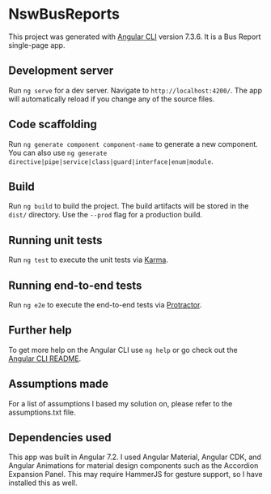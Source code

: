 # NswBusReports

This project was generated with [Angular CLI](https://github.com/angular/angular-cli) version 7.3.6.  It is a Bus Report single-page app.

## Development server

Run `ng serve` for a dev server. Navigate to `http://localhost:4200/`. The app will automatically reload if you change any of the source files.

## Code scaffolding

Run `ng generate component component-name` to generate a new component. You can also use `ng generate directive|pipe|service|class|guard|interface|enum|module`.

## Build

Run `ng build` to build the project. The build artifacts will be stored in the `dist/` directory. Use the `--prod` flag for a production build.

## Running unit tests

Run `ng test` to execute the unit tests via [Karma](https://karma-runner.github.io).

## Running end-to-end tests

Run `ng e2e` to execute the end-to-end tests via [Protractor](http://www.protractortest.org/).

## Further help

To get more help on the Angular CLI use `ng help` or go check out the [Angular CLI README](https://github.com/angular/angular-cli/blob/master/README.md).

## Assumptions made

For a list of assumptions I based my solution on, please refer to the assumptions.txt file.

## Dependencies used

This app was built in Angular 7.2.  I used Angular Material, Angular CDK, and Angular Animations for material design components such as the Accordion Expansion Panel.  This may require HammerJS for gesture support, so I have installed this as well.
